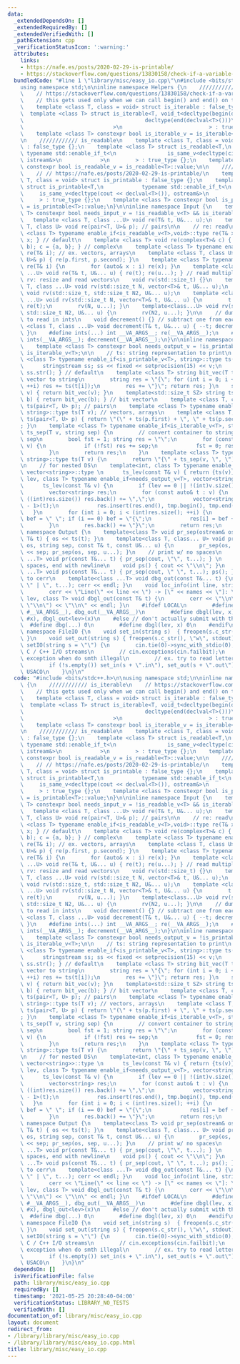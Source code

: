 ```yaml
---
data:
  _extendedDependsOn: []
  _extendedRequiredBy: []
  _extendedVerifiedWith: []
  _pathExtension: cpp
  _verificationStatusIcon: ':warning:'
  attributes:
    links:
    - https://nafe.es/posts/2020-02-29-is-printable/
    - https://stackoverflow.com/questions/13830158/check-if-a-variable-type-is-iterable
  bundledCode: "#line 1 \"library/misc/easy_io.cpp\"\n#include <bits/stdc++.h>\n\n\
    using namespace std;\n\ninline namespace Helpers {\n    //////////// is_iterable\n\
    \    // https://stackoverflow.com/questions/13830158/check-if-a-variable-type-is-iterable\n\
    \    // this gets used only when we can call begin() and end() on that type\n\
    \    template <class T, class = void> struct is_iterable : false_type {};\n  \
    \  template <class T> struct is_iterable<T, void_t<decltype(begin(declval<T>())),\n\
    \                                      decltype(end(declval<T>()))\n         \
    \                            >\n                           > : true_type {};\n\
    \    template <class T> constexpr bool is_iterable_v = is_iterable<T>::value;\n\
    \n    //////////// is_readable\n    template <class T, class = void> struct is_readable\
    \ : false_type {};\n    template <class T> struct is_readable<T,\n           \
    \ typename std::enable_if_t<\n                is_same_v<decltype(cin >> declval<T&>()),\
    \ istream&>\n            >\n        > : true_type {};\n    template <class T>\
    \ constexpr bool is_readable_v = is_readable<T>::value;\n\n    //////////// is_printable\n\
    \    // // https://nafe.es/posts/2020-02-29-is-printable/\n    template <class\
    \ T, class = void> struct is_printable : false_type {};\n    template <class T>\
    \ struct is_printable<T,\n            typename std::enable_if_t<\n           \
    \     is_same_v<decltype(cout << declval<T>()), ostream&>\n            >\n   \
    \     > : true_type {};\n    template <class T> constexpr bool is_printable_v\
    \ = is_printable<T>::value;\n}\n\ninline namespace Input {\n    template <class\
    \ T> constexpr bool needs_input_v = !is_readable_v<T> && is_iterable_v<T>;\n \
    \   template <class T, class ...U> void re(T& t, U&... u);\n    template <class\
    \ T, class U> void re(pair<T, U>& p); // pairs\n\n    // re: read\n    template\
    \ <class T> typename enable_if<is_readable_v<T>,void>::type re(T& x) { cin >>\
    \ x; } // default\n    template <class T> void re(complex<T>& c) { T a, b; re(a,\
    \ b); c = {a, b}; } // complex\n    template <class T> typename enable_if<needs_input_v<T>,void>::type\
    \ re(T& i); // ex. vectors, arrays\n    template <class T, class U> void re(pair<T,\
    \ U>& p) { re(p.first, p.second); }\n    template <class T> typename enable_if<needs_input_v<T>,void>::type\
    \ re(T& i) {\n        for (auto& x : i) re(x); }\n    template <class T, class\
    \ ...U> void re(T& t, U&... u) { re(t); re(u...); } // read multiple\n\n    //\
    \ rv: resize and read vectors\n    void rv(std::size_t) {}\n    template <class\
    \ T, class ...U> void rv(std::size_t N, vector<T>& t, U&... u);\n    template<class...U>\
    \ void rv(std::size_t, std::size_t N2, U&... u);\n    template <class T, class\
    \ ...U> void rv(std::size_t N, vector<T>& t, U&... u) {\n        t.resize(N);\
    \ re(t);\n        rv(N, u...); }\n    template<class...U> void rv(std::size_t,\
    \ std::size_t N2, U&... u) {\n        rv(N2, u...); }\n\n    // dumb shortcuts\
    \ to read in ints\n    void decrement() {} // subtract one from each\n    template\
    \ <class T, class ...U> void decrement(T& t, U&... u) { --t; decrement(u...);\
    \ }\n    #define ints(...) int __VA_ARGS__; re(__VA_ARGS__);\n    #define int1(...)\
    \ ints(__VA_ARGS__); decrement(__VA_ARGS__);\n}\n\ninline namespace ToString {\n\
    \    template <class T> constexpr bool needs_output_v = !is_printable_v<T> &&\
    \ is_iterable_v<T>;\n\n    // ts: string representation to print\n    template\
    \ <class T> typename enable_if<is_printable_v<T>, string>::type ts(T v) {\n  \
    \      stringstream ss; ss << fixed << setprecision(15) << v;\n        return\
    \ ss.str(); } // default\n    template <class T> string bit_vec(T t) { // bit\
    \ vector to string\n        string res = \"{\"; for (int i = 0; i < (int)t.size();\
    \ ++i) res += ts(t[i]);\n        res += \"}\"; return res; }\n    string ts(vector<bool>\
    \ v) { return bit_vec(v); }\n    template<std::size_t SZ> string ts(bitset<SZ>\
    \ b) { return bit_vec(b); } // bit vector\n    template <class T, class U> string\
    \ ts(pair<T, U> p); // pairs\n    template <class T> typename enable_if<needs_output_v<T>,\
    \ string>::type ts(T v); // vectors, arrays\n    template <class T, class U> string\
    \ ts(pair<T, U> p) { return \"(\" + ts(p.first) + \", \" + ts(p.second) + \")\"\
    ; }\n    template <class T> typename enable_if<is_iterable_v<T>, string>::type\
    \ ts_sep(T v, string sep) {\n        // convert container to string w/ separator\
    \ sep\n        bool fst = 1; string res = \"\";\n        for (const auto& x :\
    \ v) {\n            if (!fst) res += sep;\n            fst = 0; res += ts(x);\n\
    \        }\n        return res;\n    }\n    template <class T> typename enable_if<needs_output_v<T>,\
    \ string>::type ts(T v) {\n        return \"{\" + ts_sep(v, \", \") + \"}\"; }\n\
    \n    // for nested DS\n    template<int, class T> typename enable_if<!needs_output_v<T>,\
    \ vector<string>>::type \n      ts_lev(const T& v) { return {ts(v)}; }\n    template<int\
    \ lev, class T> typename enable_if<needs_output_v<T>, vector<string>>::type \n\
    \      ts_lev(const T& v) {\n        if (lev == 0 || !(int)v.size()) return {ts(v)};\n\
    \        vector<string> res;\n        for (const auto& t : v) {\n            if\
    \ ((int)res.size()) res.back() += \",\";\n            vector<string> tmp = ts_lev<lev\
    \ - 1>(t);\n            res.insert(res.end(), tmp.begin(), tmp.end());\n     \
    \   }\n        for (int i = 0; i < (int)res.size(); ++i) {\n            string\
    \ bef = \" \"; if (i == 0) bef = \"{\";\n            res[i] = bef + res[i];\n\
    \        }\n        res.back() += \"}\";\n        return res;\n    }\n}\n\ninline\
    \ namespace Output {\n    template<class T> void pr_sep(ostream& os, string, const\
    \ T& t) { os << ts(t); }\n    template<class T, class... U> void pr_sep(ostream&\
    \ os, string sep, const T& t, const U&... u) {\n        pr_sep(os, sep, t); os\
    \ << sep; pr_sep(os, sep, u...); }\n    // print w/ no spaces\n    template<class\
    \ ...T> void pr(const T&... t) { pr_sep(cout, \"\", t...); } \n    // print w/\
    \ spaces, end with newline\n    void ps() { cout << \"\\n\"; }\n    template<class\
    \ ...T> void ps(const T&... t) { pr_sep(cout, \" \", t...); ps(); } \n    // debug\
    \ to cerr\n    template<class ...T> void dbg_out(const T&... t) {\n        pr_sep(cerr,\
    \ \" | \", t...); cerr << endl; }\n    void loc_info(int line, string names) {\n\
    \        cerr << \"Line(\" << line << \") -> [\" << names << \"]: \"; }\n    template<int\
    \ lev, class T> void dbgl_out(const T& t) {\n        cerr << \"\\n\\n\" << ts_sep(ts_lev<lev>(t),\
    \ \"\\n\") << \"\\n\" << endl; }\n    #ifdef LOCAL\n        #define dbg(...) loc_info(__LINE__,\
    \ #__VA_ARGS__), dbg_out(__VA_ARGS__)\n        #define dbgl(lev, x) loc_info(__LINE__,\
    \ #x), dbgl_out<lev>(x)\n    #else // don't actually submit with this\n      \
    \  #define dbg(...) 0\n        #define dbgl(lev, x) 0\n    #endif\n}\n\ninline\
    \ namespace FileIO {\n    void set_in(string s)  { freopen(s.c_str(), \"r\", stdin);\
    \ }\n    void set_out(string s) { freopen(s.c_str(), \"w\", stdout); }\n    void\
    \ setIO(string s = \"\") {\n        cin.tie(0)->sync_with_stdio(0); // unsync\
    \ C / C++ I/O streams\n        // cin.exceptions(cin.failbit);\n        // throws\
    \ exception when do smth illegal\n        // ex. try to read letter into int\n\
    \        if (!s.empty()) set_in(s + \".in\"), set_out(s + \".out\"); // for old\
    \ USACO\n    }\n}\n"
  code: "#include <bits/stdc++.h>\n\nusing namespace std;\n\ninline namespace Helpers\
    \ {\n    //////////// is_iterable\n    // https://stackoverflow.com/questions/13830158/check-if-a-variable-type-is-iterable\n\
    \    // this gets used only when we can call begin() and end() on that type\n\
    \    template <class T, class = void> struct is_iterable : false_type {};\n  \
    \  template <class T> struct is_iterable<T, void_t<decltype(begin(declval<T>())),\n\
    \                                      decltype(end(declval<T>()))\n         \
    \                            >\n                           > : true_type {};\n\
    \    template <class T> constexpr bool is_iterable_v = is_iterable<T>::value;\n\
    \n    //////////// is_readable\n    template <class T, class = void> struct is_readable\
    \ : false_type {};\n    template <class T> struct is_readable<T,\n           \
    \ typename std::enable_if_t<\n                is_same_v<decltype(cin >> declval<T&>()),\
    \ istream&>\n            >\n        > : true_type {};\n    template <class T>\
    \ constexpr bool is_readable_v = is_readable<T>::value;\n\n    //////////// is_printable\n\
    \    // // https://nafe.es/posts/2020-02-29-is-printable/\n    template <class\
    \ T, class = void> struct is_printable : false_type {};\n    template <class T>\
    \ struct is_printable<T,\n            typename std::enable_if_t<\n           \
    \     is_same_v<decltype(cout << declval<T>()), ostream&>\n            >\n   \
    \     > : true_type {};\n    template <class T> constexpr bool is_printable_v\
    \ = is_printable<T>::value;\n}\n\ninline namespace Input {\n    template <class\
    \ T> constexpr bool needs_input_v = !is_readable_v<T> && is_iterable_v<T>;\n \
    \   template <class T, class ...U> void re(T& t, U&... u);\n    template <class\
    \ T, class U> void re(pair<T, U>& p); // pairs\n\n    // re: read\n    template\
    \ <class T> typename enable_if<is_readable_v<T>,void>::type re(T& x) { cin >>\
    \ x; } // default\n    template <class T> void re(complex<T>& c) { T a, b; re(a,\
    \ b); c = {a, b}; } // complex\n    template <class T> typename enable_if<needs_input_v<T>,void>::type\
    \ re(T& i); // ex. vectors, arrays\n    template <class T, class U> void re(pair<T,\
    \ U>& p) { re(p.first, p.second); }\n    template <class T> typename enable_if<needs_input_v<T>,void>::type\
    \ re(T& i) {\n        for (auto& x : i) re(x); }\n    template <class T, class\
    \ ...U> void re(T& t, U&... u) { re(t); re(u...); } // read multiple\n\n    //\
    \ rv: resize and read vectors\n    void rv(std::size_t) {}\n    template <class\
    \ T, class ...U> void rv(std::size_t N, vector<T>& t, U&... u);\n    template<class...U>\
    \ void rv(std::size_t, std::size_t N2, U&... u);\n    template <class T, class\
    \ ...U> void rv(std::size_t N, vector<T>& t, U&... u) {\n        t.resize(N);\
    \ re(t);\n        rv(N, u...); }\n    template<class...U> void rv(std::size_t,\
    \ std::size_t N2, U&... u) {\n        rv(N2, u...); }\n\n    // dumb shortcuts\
    \ to read in ints\n    void decrement() {} // subtract one from each\n    template\
    \ <class T, class ...U> void decrement(T& t, U&... u) { --t; decrement(u...);\
    \ }\n    #define ints(...) int __VA_ARGS__; re(__VA_ARGS__);\n    #define int1(...)\
    \ ints(__VA_ARGS__); decrement(__VA_ARGS__);\n}\n\ninline namespace ToString {\n\
    \    template <class T> constexpr bool needs_output_v = !is_printable_v<T> &&\
    \ is_iterable_v<T>;\n\n    // ts: string representation to print\n    template\
    \ <class T> typename enable_if<is_printable_v<T>, string>::type ts(T v) {\n  \
    \      stringstream ss; ss << fixed << setprecision(15) << v;\n        return\
    \ ss.str(); } // default\n    template <class T> string bit_vec(T t) { // bit\
    \ vector to string\n        string res = \"{\"; for (int i = 0; i < (int)t.size();\
    \ ++i) res += ts(t[i]);\n        res += \"}\"; return res; }\n    string ts(vector<bool>\
    \ v) { return bit_vec(v); }\n    template<std::size_t SZ> string ts(bitset<SZ>\
    \ b) { return bit_vec(b); } // bit vector\n    template <class T, class U> string\
    \ ts(pair<T, U> p); // pairs\n    template <class T> typename enable_if<needs_output_v<T>,\
    \ string>::type ts(T v); // vectors, arrays\n    template <class T, class U> string\
    \ ts(pair<T, U> p) { return \"(\" + ts(p.first) + \", \" + ts(p.second) + \")\"\
    ; }\n    template <class T> typename enable_if<is_iterable_v<T>, string>::type\
    \ ts_sep(T v, string sep) {\n        // convert container to string w/ separator\
    \ sep\n        bool fst = 1; string res = \"\";\n        for (const auto& x :\
    \ v) {\n            if (!fst) res += sep;\n            fst = 0; res += ts(x);\n\
    \        }\n        return res;\n    }\n    template <class T> typename enable_if<needs_output_v<T>,\
    \ string>::type ts(T v) {\n        return \"{\" + ts_sep(v, \", \") + \"}\"; }\n\
    \n    // for nested DS\n    template<int, class T> typename enable_if<!needs_output_v<T>,\
    \ vector<string>>::type \n      ts_lev(const T& v) { return {ts(v)}; }\n    template<int\
    \ lev, class T> typename enable_if<needs_output_v<T>, vector<string>>::type \n\
    \      ts_lev(const T& v) {\n        if (lev == 0 || !(int)v.size()) return {ts(v)};\n\
    \        vector<string> res;\n        for (const auto& t : v) {\n            if\
    \ ((int)res.size()) res.back() += \",\";\n            vector<string> tmp = ts_lev<lev\
    \ - 1>(t);\n            res.insert(res.end(), tmp.begin(), tmp.end());\n     \
    \   }\n        for (int i = 0; i < (int)res.size(); ++i) {\n            string\
    \ bef = \" \"; if (i == 0) bef = \"{\";\n            res[i] = bef + res[i];\n\
    \        }\n        res.back() += \"}\";\n        return res;\n    }\n}\n\ninline\
    \ namespace Output {\n    template<class T> void pr_sep(ostream& os, string, const\
    \ T& t) { os << ts(t); }\n    template<class T, class... U> void pr_sep(ostream&\
    \ os, string sep, const T& t, const U&... u) {\n        pr_sep(os, sep, t); os\
    \ << sep; pr_sep(os, sep, u...); }\n    // print w/ no spaces\n    template<class\
    \ ...T> void pr(const T&... t) { pr_sep(cout, \"\", t...); } \n    // print w/\
    \ spaces, end with newline\n    void ps() { cout << \"\\n\"; }\n    template<class\
    \ ...T> void ps(const T&... t) { pr_sep(cout, \" \", t...); ps(); } \n    // debug\
    \ to cerr\n    template<class ...T> void dbg_out(const T&... t) {\n        pr_sep(cerr,\
    \ \" | \", t...); cerr << endl; }\n    void loc_info(int line, string names) {\n\
    \        cerr << \"Line(\" << line << \") -> [\" << names << \"]: \"; }\n    template<int\
    \ lev, class T> void dbgl_out(const T& t) {\n        cerr << \"\\n\\n\" << ts_sep(ts_lev<lev>(t),\
    \ \"\\n\") << \"\\n\" << endl; }\n    #ifdef LOCAL\n        #define dbg(...) loc_info(__LINE__,\
    \ #__VA_ARGS__), dbg_out(__VA_ARGS__)\n        #define dbgl(lev, x) loc_info(__LINE__,\
    \ #x), dbgl_out<lev>(x)\n    #else // don't actually submit with this\n      \
    \  #define dbg(...) 0\n        #define dbgl(lev, x) 0\n    #endif\n}\n\ninline\
    \ namespace FileIO {\n    void set_in(string s)  { freopen(s.c_str(), \"r\", stdin);\
    \ }\n    void set_out(string s) { freopen(s.c_str(), \"w\", stdout); }\n    void\
    \ setIO(string s = \"\") {\n        cin.tie(0)->sync_with_stdio(0); // unsync\
    \ C / C++ I/O streams\n        // cin.exceptions(cin.failbit);\n        // throws\
    \ exception when do smth illegal\n        // ex. try to read letter into int\n\
    \        if (!s.empty()) set_in(s + \".in\"), set_out(s + \".out\"); // for old\
    \ USACO\n    }\n}\n"
  dependsOn: []
  isVerificationFile: false
  path: library/misc/easy_io.cpp
  requiredBy: []
  timestamp: '2021-05-25 20:28:40-04:00'
  verificationStatus: LIBRARY_NO_TESTS
  verifiedWith: []
documentation_of: library/misc/easy_io.cpp
layout: document
redirect_from:
- /library/library/misc/easy_io.cpp
- /library/library/misc/easy_io.cpp.html
title: library/misc/easy_io.cpp
---
```

